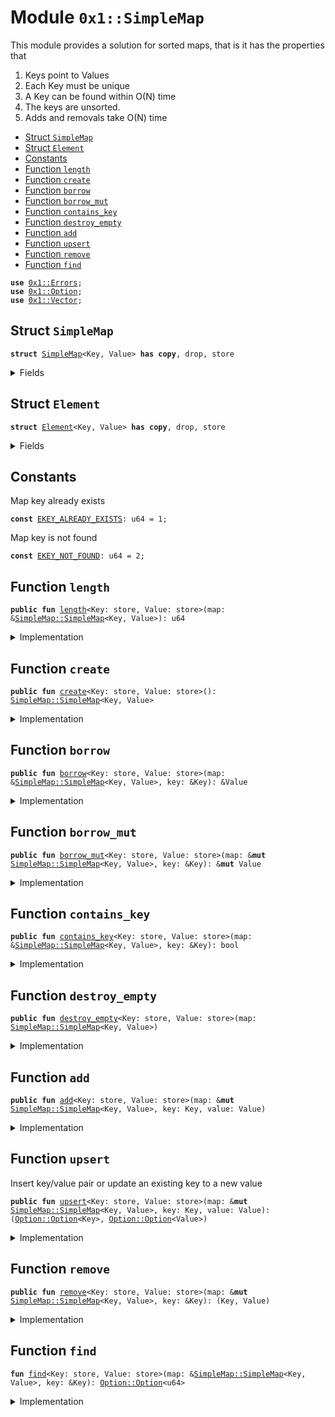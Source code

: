 
<a name="0x1_SimpleMap"></a>

# Module `0x1::SimpleMap`

This module provides a solution for sorted maps, that is it has the properties that
1) Keys point to Values
2) Each Key must be unique
3) A Key can be found within O(N) time
4) The keys are unsorted.
5) Adds and removals take O(N) time


-  [Struct `SimpleMap`](#0x1_SimpleMap_SimpleMap)
-  [Struct `Element`](#0x1_SimpleMap_Element)
-  [Constants](#@Constants_0)
-  [Function `length`](#0x1_SimpleMap_length)
-  [Function `create`](#0x1_SimpleMap_create)
-  [Function `borrow`](#0x1_SimpleMap_borrow)
-  [Function `borrow_mut`](#0x1_SimpleMap_borrow_mut)
-  [Function `contains_key`](#0x1_SimpleMap_contains_key)
-  [Function `destroy_empty`](#0x1_SimpleMap_destroy_empty)
-  [Function `add`](#0x1_SimpleMap_add)
-  [Function `upsert`](#0x1_SimpleMap_upsert)
-  [Function `remove`](#0x1_SimpleMap_remove)
-  [Function `find`](#0x1_SimpleMap_find)


<pre><code><b>use</b> <a href="Errors.md#0x1_Errors">0x1::Errors</a>;
<b>use</b> <a href="Option.md#0x1_Option">0x1::Option</a>;
<b>use</b> <a href="Vector.md#0x1_Vector">0x1::Vector</a>;
</code></pre>



<a name="0x1_SimpleMap_SimpleMap"></a>

## Struct `SimpleMap`



<pre><code><b>struct</b> <a href="SimpleMap.md#0x1_SimpleMap">SimpleMap</a>&lt;Key, Value&gt; <b>has</b> <b>copy</b>, drop, store
</code></pre>



<details>
<summary>Fields</summary>


<dl>
<dt>
<code>data: vector&lt;<a href="SimpleMap.md#0x1_SimpleMap_Element">SimpleMap::Element</a>&lt;Key, Value&gt;&gt;</code>
</dt>
<dd>

</dd>
</dl>


</details>

<a name="0x1_SimpleMap_Element"></a>

## Struct `Element`



<pre><code><b>struct</b> <a href="SimpleMap.md#0x1_SimpleMap_Element">Element</a>&lt;Key, Value&gt; <b>has</b> <b>copy</b>, drop, store
</code></pre>



<details>
<summary>Fields</summary>


<dl>
<dt>
<code>key: Key</code>
</dt>
<dd>

</dd>
<dt>
<code>value: Value</code>
</dt>
<dd>

</dd>
</dl>


</details>

<a name="@Constants_0"></a>

## Constants


<a name="0x1_SimpleMap_EKEY_ALREADY_EXISTS"></a>

Map key already exists


<pre><code><b>const</b> <a href="SimpleMap.md#0x1_SimpleMap_EKEY_ALREADY_EXISTS">EKEY_ALREADY_EXISTS</a>: u64 = 1;
</code></pre>



<a name="0x1_SimpleMap_EKEY_NOT_FOUND"></a>

Map key is not found


<pre><code><b>const</b> <a href="SimpleMap.md#0x1_SimpleMap_EKEY_NOT_FOUND">EKEY_NOT_FOUND</a>: u64 = 2;
</code></pre>



<a name="0x1_SimpleMap_length"></a>

## Function `length`



<pre><code><b>public</b> <b>fun</b> <a href="SimpleMap.md#0x1_SimpleMap_length">length</a>&lt;Key: store, Value: store&gt;(map: &<a href="SimpleMap.md#0x1_SimpleMap_SimpleMap">SimpleMap::SimpleMap</a>&lt;Key, Value&gt;): u64
</code></pre>



<details>
<summary>Implementation</summary>


<pre><code><b>public</b> <b>fun</b> <a href="SimpleMap.md#0x1_SimpleMap_length">length</a>&lt;Key: store, Value: store&gt;(map: &<a href="SimpleMap.md#0x1_SimpleMap">SimpleMap</a>&lt;Key, Value&gt;): u64 {
    <a href="Vector.md#0x1_Vector_length">Vector::length</a>(&map.data)
}
</code></pre>



</details>

<a name="0x1_SimpleMap_create"></a>

## Function `create`



<pre><code><b>public</b> <b>fun</b> <a href="SimpleMap.md#0x1_SimpleMap_create">create</a>&lt;Key: store, Value: store&gt;(): <a href="SimpleMap.md#0x1_SimpleMap_SimpleMap">SimpleMap::SimpleMap</a>&lt;Key, Value&gt;
</code></pre>



<details>
<summary>Implementation</summary>


<pre><code><b>public</b> <b>fun</b> <a href="SimpleMap.md#0x1_SimpleMap_create">create</a>&lt;Key: store, Value: store&gt;(): <a href="SimpleMap.md#0x1_SimpleMap">SimpleMap</a>&lt;Key, Value&gt; {
    <a href="SimpleMap.md#0x1_SimpleMap">SimpleMap</a> {
        data: <a href="Vector.md#0x1_Vector_empty">Vector::empty</a>(),
    }
}
</code></pre>



</details>

<a name="0x1_SimpleMap_borrow"></a>

## Function `borrow`



<pre><code><b>public</b> <b>fun</b> <a href="SimpleMap.md#0x1_SimpleMap_borrow">borrow</a>&lt;Key: store, Value: store&gt;(map: &<a href="SimpleMap.md#0x1_SimpleMap_SimpleMap">SimpleMap::SimpleMap</a>&lt;Key, Value&gt;, key: &Key): &Value
</code></pre>



<details>
<summary>Implementation</summary>


<pre><code><b>public</b> <b>fun</b> <a href="SimpleMap.md#0x1_SimpleMap_borrow">borrow</a>&lt;Key: store, Value: store&gt;(
    map: &<a href="SimpleMap.md#0x1_SimpleMap">SimpleMap</a>&lt;Key, Value&gt;,
    key: &Key,
): &Value {
    <b>let</b> maybe_idx = <a href="SimpleMap.md#0x1_SimpleMap_find">find</a>(map, key);
    <b>assert</b>!(<a href="Option.md#0x1_Option_is_some">Option::is_some</a>(&maybe_idx), <a href="Errors.md#0x1_Errors_invalid_argument">Errors::invalid_argument</a>(<a href="SimpleMap.md#0x1_SimpleMap_EKEY_NOT_FOUND">EKEY_NOT_FOUND</a>));
    <b>let</b> idx = <a href="Option.md#0x1_Option_extract">Option::extract</a>(&<b>mut</b> maybe_idx);
    &<a href="Vector.md#0x1_Vector_borrow">Vector::borrow</a>(&map.data, idx).value
}
</code></pre>



</details>

<a name="0x1_SimpleMap_borrow_mut"></a>

## Function `borrow_mut`



<pre><code><b>public</b> <b>fun</b> <a href="SimpleMap.md#0x1_SimpleMap_borrow_mut">borrow_mut</a>&lt;Key: store, Value: store&gt;(map: &<b>mut</b> <a href="SimpleMap.md#0x1_SimpleMap_SimpleMap">SimpleMap::SimpleMap</a>&lt;Key, Value&gt;, key: &Key): &<b>mut</b> Value
</code></pre>



<details>
<summary>Implementation</summary>


<pre><code><b>public</b> <b>fun</b> <a href="SimpleMap.md#0x1_SimpleMap_borrow_mut">borrow_mut</a>&lt;Key: store, Value: store&gt;(
    map: &<b>mut</b> <a href="SimpleMap.md#0x1_SimpleMap">SimpleMap</a>&lt;Key, Value&gt;,
    key: &Key,
): &<b>mut</b> Value {
    <b>let</b> maybe_idx = <a href="SimpleMap.md#0x1_SimpleMap_find">find</a>(map, key);
    <b>assert</b>!(<a href="Option.md#0x1_Option_is_some">Option::is_some</a>(&maybe_idx), <a href="Errors.md#0x1_Errors_invalid_argument">Errors::invalid_argument</a>(<a href="SimpleMap.md#0x1_SimpleMap_EKEY_NOT_FOUND">EKEY_NOT_FOUND</a>));
    <b>let</b> idx = <a href="Option.md#0x1_Option_extract">Option::extract</a>(&<b>mut</b> maybe_idx);
    &<b>mut</b> <a href="Vector.md#0x1_Vector_borrow_mut">Vector::borrow_mut</a>(&<b>mut</b> map.data, idx).value
}
</code></pre>



</details>

<a name="0x1_SimpleMap_contains_key"></a>

## Function `contains_key`



<pre><code><b>public</b> <b>fun</b> <a href="SimpleMap.md#0x1_SimpleMap_contains_key">contains_key</a>&lt;Key: store, Value: store&gt;(map: &<a href="SimpleMap.md#0x1_SimpleMap_SimpleMap">SimpleMap::SimpleMap</a>&lt;Key, Value&gt;, key: &Key): bool
</code></pre>



<details>
<summary>Implementation</summary>


<pre><code><b>public</b> <b>fun</b> <a href="SimpleMap.md#0x1_SimpleMap_contains_key">contains_key</a>&lt;Key: store, Value: store&gt;(
    map: &<a href="SimpleMap.md#0x1_SimpleMap">SimpleMap</a>&lt;Key, Value&gt;,
    key: &Key,
): bool {
    <b>let</b> maybe_idx = <a href="SimpleMap.md#0x1_SimpleMap_find">find</a>(map, key);
    <a href="Option.md#0x1_Option_is_some">Option::is_some</a>(&maybe_idx)
}
</code></pre>



</details>

<a name="0x1_SimpleMap_destroy_empty"></a>

## Function `destroy_empty`



<pre><code><b>public</b> <b>fun</b> <a href="SimpleMap.md#0x1_SimpleMap_destroy_empty">destroy_empty</a>&lt;Key: store, Value: store&gt;(map: <a href="SimpleMap.md#0x1_SimpleMap_SimpleMap">SimpleMap::SimpleMap</a>&lt;Key, Value&gt;)
</code></pre>



<details>
<summary>Implementation</summary>


<pre><code><b>public</b> <b>fun</b> <a href="SimpleMap.md#0x1_SimpleMap_destroy_empty">destroy_empty</a>&lt;Key: store, Value: store&gt;(map: <a href="SimpleMap.md#0x1_SimpleMap">SimpleMap</a>&lt;Key, Value&gt;) {
    <b>let</b> <a href="SimpleMap.md#0x1_SimpleMap">SimpleMap</a> { data } = map;
    <a href="Vector.md#0x1_Vector_destroy_empty">Vector::destroy_empty</a>(data);
}
</code></pre>



</details>

<a name="0x1_SimpleMap_add"></a>

## Function `add`



<pre><code><b>public</b> <b>fun</b> <a href="SimpleMap.md#0x1_SimpleMap_add">add</a>&lt;Key: store, Value: store&gt;(map: &<b>mut</b> <a href="SimpleMap.md#0x1_SimpleMap_SimpleMap">SimpleMap::SimpleMap</a>&lt;Key, Value&gt;, key: Key, value: Value)
</code></pre>



<details>
<summary>Implementation</summary>


<pre><code><b>public</b> <b>fun</b> <a href="SimpleMap.md#0x1_SimpleMap_add">add</a>&lt;Key: store, Value: store&gt;(
    map: &<b>mut</b> <a href="SimpleMap.md#0x1_SimpleMap">SimpleMap</a>&lt;Key, Value&gt;,
    key: Key,
    value: Value,
) {
    <b>let</b> maybe_idx = <a href="SimpleMap.md#0x1_SimpleMap_find">find</a>(map, &key);
    <b>assert</b>!(<a href="Option.md#0x1_Option_is_none">Option::is_none</a>(&maybe_idx), <a href="Errors.md#0x1_Errors_invalid_argument">Errors::invalid_argument</a>(<a href="SimpleMap.md#0x1_SimpleMap_EKEY_ALREADY_EXISTS">EKEY_ALREADY_EXISTS</a>));

    <a href="Vector.md#0x1_Vector_push_back">Vector::push_back</a>(&<b>mut</b> map.data, <a href="SimpleMap.md#0x1_SimpleMap_Element">Element</a> { key, value });
}
</code></pre>



</details>

<a name="0x1_SimpleMap_upsert"></a>

## Function `upsert`

Insert key/value pair or update an existing key to a new value


<pre><code><b>public</b> <b>fun</b> <a href="SimpleMap.md#0x1_SimpleMap_upsert">upsert</a>&lt;Key: store, Value: store&gt;(map: &<b>mut</b> <a href="SimpleMap.md#0x1_SimpleMap_SimpleMap">SimpleMap::SimpleMap</a>&lt;Key, Value&gt;, key: Key, value: Value): (<a href="Option.md#0x1_Option_Option">Option::Option</a>&lt;Key&gt;, <a href="Option.md#0x1_Option_Option">Option::Option</a>&lt;Value&gt;)
</code></pre>



<details>
<summary>Implementation</summary>


<pre><code><b>public</b> <b>fun</b> <a href="SimpleMap.md#0x1_SimpleMap_upsert">upsert</a>&lt;Key: store, Value: store&gt;(
    map: &<b>mut</b> <a href="SimpleMap.md#0x1_SimpleMap">SimpleMap</a>&lt;Key, Value&gt;,
    key: Key,
    value: Value
): (<a href="Option.md#0x1_Option_Option">Option::Option</a>&lt;Key&gt;, <a href="Option.md#0x1_Option_Option">Option::Option</a>&lt;Value&gt;) {
    <b>let</b> data = &<b>mut</b> map.data;
    <b>let</b> len = <a href="Vector.md#0x1_Vector_length">Vector::length</a>(data);
    <b>let</b> i = 0;
    <b>while</b> (i &lt; len) {
        <b>let</b> element = <a href="Vector.md#0x1_Vector_borrow">Vector::borrow</a>(data, i);
        <b>if</b> (&element.key == &key) {
            <a href="Vector.md#0x1_Vector_push_back">Vector::push_back</a>(data, <a href="SimpleMap.md#0x1_SimpleMap_Element">Element</a> { key, value });
            <a href="Vector.md#0x1_Vector_swap">Vector::swap</a>(data, i, len);
            <b>let</b> <a href="SimpleMap.md#0x1_SimpleMap_Element">Element</a> { key, value } = <a href="Vector.md#0x1_Vector_pop_back">Vector::pop_back</a>(data);
            <b>return</b> (<a href="Option.md#0x1_Option_some">Option::some</a>(key), <a href="Option.md#0x1_Option_some">Option::some</a>(value))
        };
        i = i + 1;
    };
    <a href="Vector.md#0x1_Vector_push_back">Vector::push_back</a>(&<b>mut</b> map.data, <a href="SimpleMap.md#0x1_SimpleMap_Element">Element</a> { key, value });
    (<a href="Option.md#0x1_Option_none">Option::none</a>(), <a href="Option.md#0x1_Option_none">Option::none</a>())
}
</code></pre>



</details>

<a name="0x1_SimpleMap_remove"></a>

## Function `remove`



<pre><code><b>public</b> <b>fun</b> <a href="SimpleMap.md#0x1_SimpleMap_remove">remove</a>&lt;Key: store, Value: store&gt;(map: &<b>mut</b> <a href="SimpleMap.md#0x1_SimpleMap_SimpleMap">SimpleMap::SimpleMap</a>&lt;Key, Value&gt;, key: &Key): (Key, Value)
</code></pre>



<details>
<summary>Implementation</summary>


<pre><code><b>public</b> <b>fun</b> <a href="SimpleMap.md#0x1_SimpleMap_remove">remove</a>&lt;Key: store, Value: store&gt;(
    map: &<b>mut</b> <a href="SimpleMap.md#0x1_SimpleMap">SimpleMap</a>&lt;Key, Value&gt;,
    key: &Key,
): (Key, Value) {
    <b>let</b> maybe_idx = <a href="SimpleMap.md#0x1_SimpleMap_find">find</a>(map, key);
    <b>assert</b>!(<a href="Option.md#0x1_Option_is_some">Option::is_some</a>(&maybe_idx), <a href="Errors.md#0x1_Errors_invalid_argument">Errors::invalid_argument</a>(<a href="SimpleMap.md#0x1_SimpleMap_EKEY_NOT_FOUND">EKEY_NOT_FOUND</a>));
    <b>let</b> placement = <a href="Option.md#0x1_Option_extract">Option::extract</a>(&<b>mut</b> maybe_idx);
    <b>let</b> <a href="SimpleMap.md#0x1_SimpleMap_Element">Element</a> { key, value } = <a href="Vector.md#0x1_Vector_swap_remove">Vector::swap_remove</a>(&<b>mut</b> map.data, placement);
    (key, value)
}
</code></pre>



</details>

<a name="0x1_SimpleMap_find"></a>

## Function `find`



<pre><code><b>fun</b> <a href="SimpleMap.md#0x1_SimpleMap_find">find</a>&lt;Key: store, Value: store&gt;(map: &<a href="SimpleMap.md#0x1_SimpleMap_SimpleMap">SimpleMap::SimpleMap</a>&lt;Key, Value&gt;, key: &Key): <a href="Option.md#0x1_Option_Option">Option::Option</a>&lt;u64&gt;
</code></pre>



<details>
<summary>Implementation</summary>


<pre><code><b>fun</b> <a href="SimpleMap.md#0x1_SimpleMap_find">find</a>&lt;Key: store, Value: store&gt;(
    map: &<a href="SimpleMap.md#0x1_SimpleMap">SimpleMap</a>&lt;Key, Value&gt;,
    key: &Key,
): <a href="Option.md#0x1_Option_Option">Option::Option</a>&lt;u64&gt; {
    <b>let</b> leng = <a href="Vector.md#0x1_Vector_length">Vector::length</a>(&map.data);
    <b>let</b> i = 0;
    <b>while</b> (i &lt; leng) {
        <b>let</b> element = <a href="Vector.md#0x1_Vector_borrow">Vector::borrow</a>(&map.data, i);
        <b>if</b> (&element.key == key) {
            <b>return</b> <a href="Option.md#0x1_Option_some">Option::some</a>(i)
        };
        i = i + 1;
    };
    <a href="Option.md#0x1_Option_none">Option::none</a>&lt;u64&gt;()
}
</code></pre>



</details>
